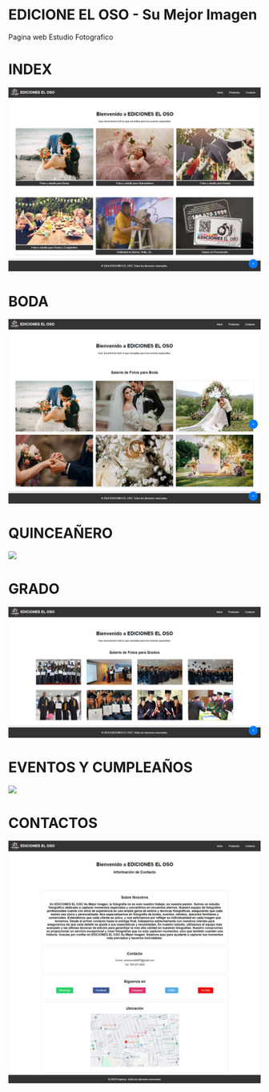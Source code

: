 # EDICIONE EL OSO - Su Mejor Imagen
Pagina web Estudio Fotografico

# INDEX
![](https://github.com/OSMEIDER-SANTANA/fotografia/blob/main/img/1%20pagina%20index.jpg)
# BODA
![](https://github.com/OSMEIDER-SANTANA/fotografia/blob/main/img/2%20pagina%20boda.jpg)
# QUINCEAÑERO
![](https://github.com/OSMEIDER-SANTANA/fotografia/blob/main/img/3%20pagina%2015%20a%C3%B1os.jpg)
# GRADO
![](https://github.com/OSMEIDER-SANTANA/fotografia/blob/main/img/4%20pagina%20grados.jpg)
# EVENTOS Y CUMPLEAÑOS
![](https://github.com/OSMEIDER-SANTANA/fotografia/blob/main/img/5%20pagina%20cumplea%C3%B1os.jpg)
# CONTACTOS
![](https://github.com/OSMEIDER-SANTANA/fotografia/blob/main/img/6%20pagina%20contactos.jpg)
